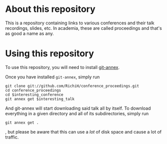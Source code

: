 About this repository
=

This is a repository containing links to various conferences and their talk recordings, slides, etc. In academia, these are called proceedings and that's as good a name as any.


Using this repository
=

To use this repository, you will need to install [git-annex](http://git-annex.branchable.com/).

Once you have installed `git-annex`, simply run

    git clone git://github.com/RichiH/conference_proceedings.git
    cd conference_proceedings
    cd $interesting_conference
    git annex get $interesting_talk

And git-annex will start downloading said talk all by itself.
To download everything in a given directory and all of its subdirectories, simply run

    git annex get .

, but please be aware that this can use a *lot* of disk space and cause a lot of traffic.
